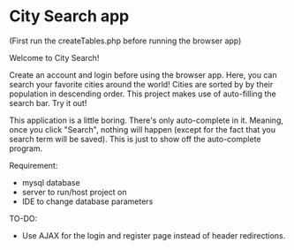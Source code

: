 # City Search app
(First run the createTables.php before running the browser app)

Welcome to City Search!

Create an account and login before using the browser app.
Here, you can search your favorite cities around the world! Cities are sorted by 
by their population in descending order. This project makes use of auto-filling 
the search bar. Try it out!

This application is a little boring. There's only auto-complete in it. Meaning, 
once you click "Search", nothing will happen (except for the fact that you search
term will be saved). This is just to show off the auto-complete program. 

Requirement:
- mysql database
- server to run/host project on
- IDE to change database parameters

TO-DO:
- Use AJAX for the login and register page instead of header redirections.